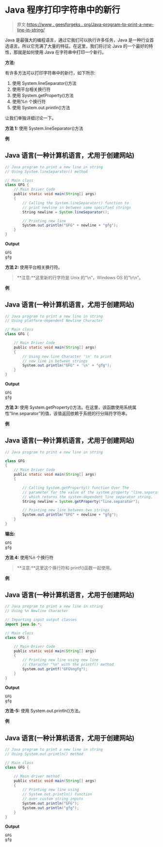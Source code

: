 # Java 程序打印字符串中的新行

> 原文:[https://www . geesforgeks . org/Java-program-to-print-a-new-line-in-string/](https://www.geeksforgeeks.org/java-program-to-print-a-new-line-in-string/)

Java 是最强大的编程语言，通过它我们可以执行许多任务，Java 是一种行业首选语言。所以它充满了大量的特征。在这里，我们将讨论 Java 的一个最好的特性，那就是如何使用 Java 在字符串中打印一个新行。

**方法:**

有许多方法可以打印字符串中的新行，如下所示:

1.  使用 System.lineSeparator()方法
2.  使用平台相关换行符
3.  使用 System.getProperty()方法
4.  使用%n 个换行符
5.  使用 System.out.println()方法

让我们单独详细讨论一下。

**方法 1:** 使用 System.lineSeparator()方法

**例**

## Java 语言(一种计算机语言，尤用于创建网站)

```java
// Java program to print a new line in string
// Using System.lineSeparator() method

// Main class
class GFG {
    // Main Driver Code
    public static void main(String[] args)
    {
        // Calling the System.lineSeparator() function to
        // print newline in between some specified strings
        String newline = System.lineSeparator();

        // Printing new line
        System.out.println("GFG" + newline + "gfg");
    }
}
```

**Output**

```java
GFG
gfg

```

**方法 2:** 使用平台相关换行符。

> **注意:**这里新的行字符是 Unix 的“\n”，Windows OS 的“\r\n”。

**例**

## Java 语言(一种计算机语言，尤用于创建网站)

```java
// Java program to print a new line in string
// Using platform-dependent Newline Character

// Main class
class GFG {

    // Main Driver Code
    public static void main(String[] args)
    {
        // Using new line Character '\n' to print
        // new line in between strings
        System.out.println("GFG" + '\n' + "gfg");
    }
}
```

**Output**

```java
GFG
gfg

```

**方法 3:** 使用 System.getProperty()方法。在这里，该函数使用系统属性“line.separator”的值，该值返回依赖于系统的行分隔符字符串。

**例**

## Java 语言(一种计算机语言，尤用于创建网站)

```java
// Java program to print a new line in string

class GFG
{
    // Main Driver Code
    public static void main(String[] args)
    {

        // Calling System.getProperty() function Over The 
        // parameter for the value of the system property "line.separator",
        // which returns the system-dependent line separator string. 
        String newline = System.getProperty("line.separator");

        // Printing new line between two strings
        System.out.println("GFG" + newline + "gfg");
    }
}
```

**输出:**

```java
GFG
gfg
```

**方法 4:** 使用%n 个换行符

> **注意:**这里这个换行符和 printf()函数一起使用。

**例**

## Java 语言(一种计算机语言，尤用于创建网站)

```java
// Java program to print a new line in string
// Using %n Newline Character

// Importing input output classes
import java.io.*;

// Main class
class GFG {

    // Main Driver Code
    public static void main(String[] args)
    {
        // Printing new line using new line
        // Character "%n" with the printf() method
        System.out.printf("GFG%ngfg");
    }
}
```

**Output**

```java
GFG
gfg
```

**方法-5:** 使用 System.out.println()方法。

**例**

## Java 语言(一种计算机语言，尤用于创建网站)

```java
// Java program to print a new line in string
// Using System.out.println() method

// Main class
class GFG {

    // Main driver method
    public static void main(String[] args)
    {
        // Printing new line using
        // System.out.println() function
        // over custom string inputs
        System.out.println("GFG");
        System.out.println("gfg");
    }
}
```

**Output**

```java
GFG
gfg

```